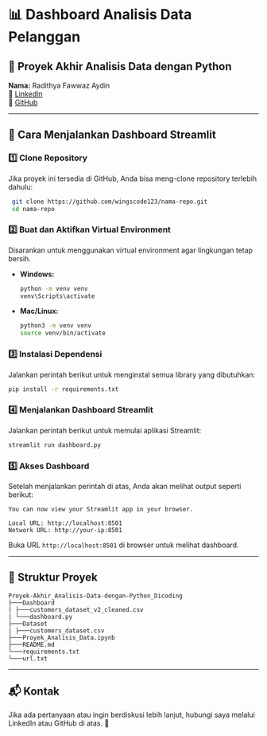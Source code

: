 # 📊 Dashboard Analisis Data Pelanggan

## 📌 Proyek Akhir Analisis Data dengan Python
**Nama:** Radithya Fawwaz Aydin  
🔗 [LinkedIn](https://www.linkedin.com/in/radithya-fawwaz-/)  
🐙 [GitHub](https://github.com/wingscode123)

---

## 🚀 Cara Menjalankan Dashboard Streamlit

### **1️⃣ Clone Repository**
Jika proyek ini tersedia di GitHub, Anda bisa meng-clone repository terlebih dahulu:
```bash
 git clone https://github.com/wingscode123/nama-repo.git
 cd nama-repo
```

### **2️⃣ Buat dan Aktifkan Virtual Environment**
Disarankan untuk menggunakan virtual environment agar lingkungan tetap bersih.
- **Windows:**
  ```bash
  python -m venv venv
  venv\Scripts\activate
  ```
- **Mac/Linux:**
  ```bash
  python3 -m venv venv
  source venv/bin/activate
  ```

### **3️⃣ Instalasi Dependensi**
Jalankan perintah berikut untuk menginstal semua library yang dibutuhkan:
```bash
pip install -r requirements.txt
```

### **4️⃣ Menjalankan Dashboard Streamlit**
Jalankan perintah berikut untuk memulai aplikasi Streamlit:
```bash
streamlit run dashboard.py
```

### **5️⃣ Akses Dashboard**
Setelah menjalankan perintah di atas, Anda akan melihat output seperti berikut:
```
You can now view your Streamlit app in your browser.

Local URL: http://localhost:8501
Network URL: http://your-ip:8501
```
Buka URL `http://localhost:8501` di browser untuk melihat dashboard.

---

## 📌 Struktur Proyek
```
Proyek-Akhir_Analisis-Data-dengan-Python_Dicoding
├───Dashboard
| ├───customers_dataset_v2_cleaned.csv
| └───dashboard.py
├───Dataset
| ├───customers_dataset.csv
├───Proyek_Analisis_Data.ipynb
├───README.md
└───requirements.txt
└───url.txt
```

---

## 📬 Kontak
Jika ada pertanyaan atau ingin berdiskusi lebih lanjut, hubungi saya melalui LinkedIn atau GitHub di atas. 🚀

